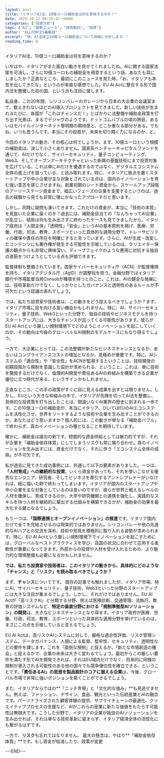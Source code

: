 ```yaml
---
layout: post
title: "イタリアAI法、10億ユーロ補助金は何を意味するのか？"
date: 2025-10-12 08:36:47 +0000
categories: ["投資分析"]
tags: ["AI", "最新ニュース", "技術動向", "投資"]
author: "ALLFORCES編集部"
excerpt: "伊、AI法成立10億ユーロ補助金について詳細に分析します。"
reading_time: 8
---
```


イタリアAI法、10億ユーロ補助金は何を意味するのか？

いやはや、イタリアがまた面白い動きを見せてくれましたね。AIに関する国家法案を可決し、さらに10億ユーロもの補助金を用意するという話、あなたも耳にしましたか？正直なところ、最初にこのニュースを見た時、「お、イタリアも本気を出してきたな」というのが率直な感想でした。EU AI Actに整合する形で国内法を整備した初の国、という点も注目に値します。

私自身、この20年間、シリコンバレーのガレージから日本の大企業の会議室まで、数えきれないほどのAI導入プロジェクトを見てきました。新しい技術が生まれるたびに、各国が「これはチャンスだ！」とばかりに法整備や補助金政策を打ち出す光景は、まるでデジャヴのようです。ドットコムバブルの頃の熱狂、あるいはモバイルインターネット黎明期の期待感と、どこか重なる部分がある。でもね、いつも思うんです。本当にその投資が、未来を切り開く力になるのか、と。

今回のイタリアの動き、その核心は何でしょうか。まず、10億ユーロという規模の補助金は、決して小さくありません。国家系ベンチャーキャピタルファンドを通じて、AIだけでなく、サイバーセキュリティ、量子コンピューティング、Web3、そしてオープンアーキテクチャといった新興の基盤技術にまで投資対象を広げている。これは単にAIだけを優遇するのではなく、デジタルエコシステム全体の底上げを狙っている、と読み取れます。特に、イタリアに拠点を置くスタートアップや中小企業が主な対象とされている点は、国内のイノベーションを育む強い意志を感じさせますね。創業初期のシード資金から、スケールアップ段階のアーリーステージ資金まで、幅広いフェーズの企業を支援するというのは、過去の経験から見ても非常に理にかなったアプローチだと思います。

しかし、同時に疑問も湧いてきます。これだけの資金が、本当に「技術の本質」を見抜いた企業に届くのか？過去には、補助金目当ての「なんちゃってAI企業」が乱立し、結局は何も生み出さずに終わったケースも見てきましたから。イタリア政府は「人間主体」「透明性」「安全」というAIの基本原則を掲げ、医療、労働、行政、司法、教育、スポーツといった具体的な適用分野で、トレーサビリティの確保や責任の所在を明確にすると言っています。さらに、AIが生成・改変したコンテンツにも著作権が発生する可能性を示唆しているのは、クリエイター保護の観点からも非常に興味深い。ディープフェイクのような悪用に対抗する独自の道筋をつけようとしている点も評価できます。

監督体制も整備されています。国家サイバーセキュリティ庁（ACN）が監督権限を持ち、イタリアデジタル庁（AgID）が調整役を担う。金融分野ではイタリア銀行や市場監督当局Consobが権限を持つとのこと。これは、AIの健全な発展には、技術革新だけでなく、しっかりとしたガバナンスと透明性のあるルールが不可欠だという認識の表れでしょう。

では、私たち投資家や技術者は、この動きをどう捉えるべきでしょうか？まず、イタリア市場に目を向ける良い機会かもしれません。特に、AI、サイバーセキュリティ、量子技術、Web3といった分野で、独自の技術やビジネスモデルを持つスタートアップには、大きなチャンスが巡ってくる可能性があります。彼らがEU AI Actという厳しい規制環境下でどのようにイノベーションを起こしていくのか、その動向は今後のグローバルなAI規制のモデルケースにもなり得るでしょう。

一方で、大企業にとっては、この法整備が新たなビジネスチャンスとなるか、あるいはコンプライアンスコストの増加となるか、見極めが重要です。特に、AIシステムの「適合性」や「安全性」をACNが監視するということは、技術開発の初期段階から規制を意識した設計が求められる、ということ。これは、単に技術を開発するだけでなく、倫理的AI開発や責任あるAIの枠組みを構築できる企業が優位に立つ時代が来る、というサインかもしれません。

正直なところ、この手の政策がすぐに目に見える成果を出すとは限りません。しかし、EUという大きな枠組みの中で、イタリアが先陣を切ってAI法を整備し、具体的な投資策を打ち出したことは、間違いなくAI業界の歴史に刻まれる一歩です。この10億ユーロの補助金が、本当にイタリア、ひいてはEUのAIエコシステムを活性化させ、世界をリードするような技術や企業を生み出すことができるのか。あなたはどう思いますか？個人的には、この動きが単なる「補助金バブル」で終わらず、真のイノベーションの種となることを期待しています。

確かに、補助金は諸刃の剣です。短期的な資金供給としては魅力的ですが、それが企業を「補助金依存体質」にしてしまうリスクも常に隣り合わせ。真のイノベーションを生み出すには、資金だけでなく、それに伴う「エコシステム全体の成熟」が不可欠です。

私が過去に見てきた成功事例には、共通して以下の要素がありました。一つは、**「人材育成」への継続的な投資**。いくら資金があっても、それを使いこなせる優秀なエンジニア、研究者、そしてビジネスを牽引するアントレプレナーがいなければ、絵に描いた餅で終わってしまいます。イタリアが国内のスタートアップや中小企業を主な対象としているのは良いのですが、彼らが世界と戦えるレベルの人材を確保し、育成できるのか。大学や研究機関との連携を強化し、実践的なスキルを持つ人材を継続的に輩出する仕組みを構築できるかが、補助金の効果を最大化する鍵となるでしょう。

もう一つは、**「国際連携とオープンイノベーション」の推進**です。イタリア国内だけで全てを完結させるのは現実的ではありません。シリコンバレーや他の先進的なAIハブとの交流を深め、技術や知見を積極的に取り入れる姿勢が求められます。特に、EU AI Actという厳しい規制環境下でイノベーションを起こすためには、グローバルなベストプラクティスを学び、自国の状況に合わせて応用する柔軟性が重要になってきます。外部からの投資や人材を受け入れるための、より魅力的な環境整備も必要になるかもしれません。

**では、私たち投資家や技術者は、このイタリアの動きから、具体的にどのような「チャンス」と「リスク」を読み取るべきでしょうか？**

まず、**チャンス**についてです。
既存の記事でも触れましたが、イタリア市場、特にAI、サイバーセキュリティ、量子技術、Web3といった分野のスタートアップには大きな注目が集まるでしょう。しかし、それだけではありません。EU AI Actが「高リスクAI」と分類する分野、例えば医療診断、交通管理、法執行、教育の評価システムなど、**特定の垂直分野における「規制準拠型AIソリューション」の開発**は、大きなビジネスチャンスとなり得ます。イタリア政府が医療、労働、行政、司法、教育、スポーツといった具体的な適用分野を挙げているのは、まさにこの点を示唆していると言えるでしょう。

EU AI Actは、高リスクAIシステムに対して、厳格な適合性評価、リスク管理システム、データガバナンス、人間による監督、堅牢性、セキュリティ、透明性などの要件を課します。これを「面倒な規制」と捉えるか、「新たな市場創造の機会」と捉えるかで、企業の未来は大きく変わるでしょう。最初からこの厳しい要件を満たす形でAIを開発できれば、それはEU域内だけでなく、将来的に同様の規制が導入される可能性のある他の国々でも競争優位性を確立できる、ということです。**「責任あるAI」の思想を製品設計のコアに据える企業**は、今後、グローバル市場で非常に強いポジションを築くことができるでしょう。

また、イタリアならではの**「ニッチ市場」と「文化的な強み」**も見逃せません。例えば、ファッション、デザイン、食品、観光といった伝統産業とAIの融合です。パーソナライズされた顧客体験の提供、サプライチェーンの最適化、クリエイティブプロセスの支援など、AIがこれらの産業に新たな価値をもたらす可能性は無限大です。こうした分野で、イタリアの企業が独自のAIソリューションを生み出せれば、それは単なる技術革新に留まらず、イタリア経済全体の活性化にも繋がるはずです。

一方で、**リスク**も忘れてはなりません。
最大の懸念は、やはり**「補助金依存体質」**です。もし資金が枯渇したり、政策が変更

---END---
